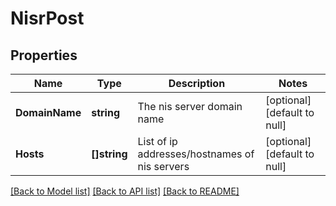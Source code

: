 # NisrPost

## Properties
Name | Type | Description | Notes
------------ | ------------- | ------------- | -------------
**DomainName** | **string** | The nis server domain name | [optional] [default to null]
**Hosts** | **[]string** | List of ip addresses/hostnames of nis servers | [optional] [default to null]

[[Back to Model list]](../README.md#documentation-for-models) [[Back to API list]](../README.md#documentation-for-api-endpoints) [[Back to README]](../README.md)

